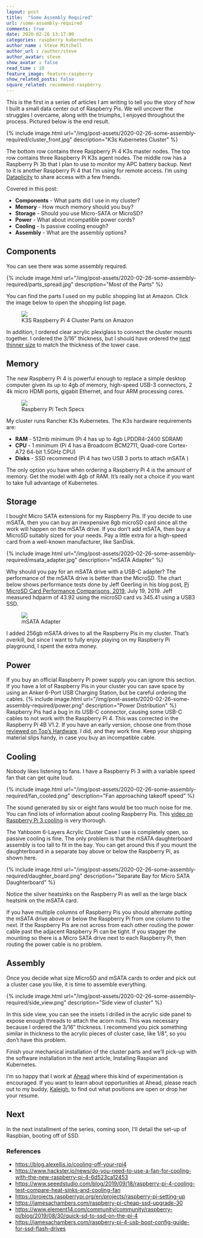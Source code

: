 ```yaml
---
layout: post
title:  "Some Assembly Required"
url: /some-assembly-required
comments: true
date: 2020-02-26 13:17:00
categories: raspberry kubernetes
author_name : Steve Mitchell
author_url : /author/steve
author_avatar: steve
show_avatar : false
read_time : 10
feature_image: feature-raspberry
show_related_posts: false
square_related: recommend-raspberry
---
```


This is the first in a series of articles I am writing to tell you the story of how I built a small data center out of Raspberry Pis. We will uncover the struggles I overcame, along with the triumphs, I enjoyed throughout the process. Pictured below is the end result.

{% include image.html url="/img/post-assets/2020-02-26-some-assembly-required/cluster_front.jpg" description="K3s Kubernetes Cluster" %}

The bottom row contains three Raspberry Pi 4 K3s master nodes. The top row contains three Raspberry Pi K3s agent nodes. The middle row has a Raspberry Pi 3b that I plan to use to monitor my APC battery backup. Next to it is another Raspberry Pi 4 that I’m using for remote access. I’m using <a href="https://www.dataplicity.com/app/">Dataplicity</a> to share access with a few friends.

Covered in this post:
* **Components** - What parts did I use in my cluster?
* **Memory** - How much memory should you buy?
* **Storage** - Should you use Micro-SATA or MicroSD?
* **Power** - What about incompatible power cords?
* **Cooling** - Is passive cooling enough?
* **Assembly** - What are the assembly options?

## Components
You can see there was some assembly required.

{% include image.html url="/img/post-assets/2020-02-26-some-assembly-required/parts_spread.jpg" description="Most of the Parts" %}

You can find the parts I used on my public shopping list at Amazon. Click the image below to open the shopping list page.

<figure>
    <a href="https://www.amazon.com/ideas/amzn1.account.AHYJ6ZRYBTXK37T2RDJPTLDER2CA/1GR6KKLS0JP9Q"><img src="/img/post-assets/2020-02-26-some-assembly-required/components.jpg"></a>
    <figcaption>K3S Raspberry Pi 4 Cluster Parts on Amazon</figcaption>
</figure>

In addition, I ordered clear acrylic plexiglass to connect the cluster mounts together. I ordered the 3/16” thickness, but I should have ordered the <a href="https://www.estreetplastics.com/1-8-x-6-x-12-Clear-Acrylic-Plexiglass-Sheet-p/1001250612.htm">next thinner size</a> to match the thickness of the tower case.

## Memory
The new Raspberry Pi 4 is powerful enough to replace a simple desktop computer given its up to 4gb of memory, high-speed USB-3 connectors, 2 4k micro HDMI ports, gigabit Ethernet, and four ARM processing cores.

<figure>
    <a href="https://www.raspberrypi.org/products/raspberry-pi-4-model-b/specifications/"><img src="/img/post-assets/2020-02-26-some-assembly-required/raspberrypispecs.png"></a>
    <figcaption>Raspberry Pi Tech Specs</figcaption>
</figure>

My cluster runs Rancher K3s Kubernetes. The K3s hardware requirements are:
* **RAM** - 512mb minimum (Pi 4 has up to 4gb LPDDR4-2400 SDRAM)
* **CPU** - 1 minimum (Pi 4 has a Broadcom BCM2711, Quad-core Cortex-A72 64-bit 1.5GHz CPU)
* **Disks** - SSD recommend (Pi 4 has two USB 3 ports to attach mSATA )

The only option you have when ordering a Raspberry Pi 4 is the amount of memory. Get the model with 4gb of RAM. It’s really not a choice if you want to take full advantage of Kubernetes. 

## Storage
I bought Micro SATA extensions for my Raspberry Pis. If you decide to use mSATA, then you can buy an inexpensive 8gb microSD card since all the work will happen on the mSATA drive. If you don’t add mSATA, then buy a MicroSD suitably sized for your needs. Pay a little extra for a high-speed card from a well-known manufacturer, like SanDisk. 

{% include image.html url="/img/post-assets/2020-02-26-some-assembly-required/msata_adapter.jpg" description="mSATA Adapter" %}

Why should you pay for an mSATA drive with a USB-C adapter? The performance of the mSATA drive is better than the MicroSD. The chart below shows performance tests done by Jeff Geerling in his blog post, <a href="https://www.jeffgeerling.com/blog/2019/raspberry-pi-microsd-card-performance-comparison-2019Raspberry">Pi MicroSD Card Performance Comparisons, 2019</a>,  July 19, 2019. Jeff measured hdparm of 43.92 using the microSD card vs 345.41 using a USB3 SSD.

<figure>
    <a href="https://www.jeffgeerling.com/blog/2019/raspberry-pi-microsd-card-performance-comparison-2019Raspberry"><img src="/img/post-assets/2020-02-26-some-assembly-required/pi-4-microsd-performance-vs-pi-3-b-plus.png"></a>
    <figcaption>mSATA Adapter</figcaption>
</figure>

I added 256gb mSATA drives to all the Raspberry Pis in my cluster. That’s overkill, but since I want to fully enjoy playing on my Raspberry Pi playground, I spent the extra money.
## Power
If you buy an official Raspberry Pi power supply you can ignore this section. If you have a lot of Raspberry Pis in your cluster you can save space by using an Anker 6-Port USB Charging Station, but be careful ordering the cables.
{% include image.html url="/img/post-assets/2020-02-26-some-assembly-required/power.png" description="Power Distribution" %}
Raspberry Pis had a bug in its USB-C connector, causing some USB-C cables to not work with the Raspberry Pi 4. This was corrected in the Raspberry Pi 4B V1.2. If you have an early version, choose one from those <a href="https://www.tomshardware.com/news/raspberry-pi-4-usb-c-cables-that-work,39869.html">reviewed on Top’s Hardware</a>. I did, and they work fine. Keep your shipping material slips handy, in case you buy an incompatible cable. 
## Cooling
Nobody likes listening to fans. I have a Raspberry Pi 3 with a variable speed fan that can get quite loud.

{% include image.html url="/img/post-assets/2020-02-26-some-assembly-required/fan_cooled.png" description="Fan approaching takeoff speed" %}

The sound generated by six or eight fans would be too much noise for me. You can find lots of information about cooling Raspberry Pis. This <a href="https://www.youtube.com/watch?v=e6okZKRwnTQ">video on Raspberry Pi 3 cooling</a> is very thorough. 

The Yahboom 6-Layers Acrylic Cluster Case I use is completely open, so passive cooling is fine. The only problem is that the mSATA daughterboard assembly is too tall to fit in the bay. You can get around this if you mount the daughterboard in a separate bay above or below the Raspberry Pi, as shown here. 

{% include image.html url="/img/post-assets/2020-02-26-some-assembly-required/daughter_board.png" description="Separate Bay for Micro SATA Daughterboard" %}

Notice the silver heatsinks on the Raspberry Pi as well as the large black heatsink on the mSATA card.

If you have multiple columns of Raspberry Pis you should alternate putting the mSATA drive above or below the Raspberry Pi from one column to the next. If the Raspberry Pis are not across from each other routing the power cable past the adjacent Raspberry Pi can be tight. If you stagger the mounting so there is a Micro SATA drive next to each Raspberry Pi, then routing the power cable is no problem.
## Assembly
Once you decide what size MicroSD and mSATA cards to order and pick out a cluster case you like, it is time to assemble everything. 

{% include image.html url="/img/post-assets/2020-02-26-some-assembly-required/side_view.png" description="Side view of cluster" %}

In this side view, you can see the insets I drilled in the acrylic side panel to expose enough threads to attach the acorn nuts. This was necessary because I ordered the 3/16” thickness. I recommend you pick something similar in thickness to the acrylic pieces of cluster case, like 1/8", so you don’t have this problem.

Finish your mechanical installation of the cluster parts and we’ll pick-up with the software installation in the next article, Installing Raspian and Kubernetes.

I’m so happy that I work at <a href="https://thinkahead.com">Ahead</a> where this kind of experimentation is encouraged. If you want to learn about opportunities at Ahead, please reach out to my buddy, <a href="mailto:kaleigh.baker@thinkahead.com">Kaleigh</a>, to find out what positions are open or drop her your resume. 

## Next
In the next installment of the series, coming soon, I'll detail the set-up of Raspbian, booting off of SSD.

### References
* <a href="https://blog.alexellis.io/cooling-off-your-rpi4/">https://blog.alexellis.io/cooling-off-your-rpi4</a>
* <a href="https://www.hackster.io/news/do-you-need-to-use-a-fan-for-cooling-with-the-new-raspberry-pi-4-6d523ca12453">https://www.hackster.io/news/do-you-need-to-use-a-fan-for-cooling-with-the-new-raspberry-pi-4-6d523ca12453</a>
* <a href="https://www.seeedstudio.com/blog/2019/09/18/raspberry-pi-4-cooling-test-compare-heat-sinks-and-cooling-fan/">https://www.seeedstudio.com/blog/2019/09/18/raspberry-pi-4-cooling-test-compare-heat-sinks-and-cooling-fan</a>
* <a href="https://projects.raspberrypi.org/en/projects/raspberry-pi-setting-up">https://projects.raspberrypi.org/en/projects/raspberry-pi-setting-up</a>
* <a href="https://jamesachambers.com/raspberry-pi-cheap-ssd-upgrade-30/">https://jamesachambers.com/raspberry-pi-cheap-ssd-upgrade-30</a>
* <a href="https://www.element14.com/community/community/raspberry-pi/blog/2019/08/30/quick-sd-to-ssd-on-the-pi-4">https://www.element14.com/community/community/raspberry-pi/blog/2019/08/30/quick-sd-to-ssd-on-the-pi-4</a>
*  <a href="https://jamesachambers.com/raspberry-pi-4-usb-boot-config-guide-for-ssd-flash-drives/">https://jamesachambers.com/raspberry-pi-4-usb-boot-config-guide-for-ssd-flash-drives</a>


[jekyll]:      http://jekyllrb.com
[jekyll-gh]:   https://github.com/jekyll/jekyll
[jekyll-help]: https://github.com/jekyll/jekyll-help
